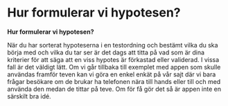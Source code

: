 # Hur formulerar vi hypotesen?

**Hur formulerar vi hypotesen?**

När du har sorterat hypoteserna i en testordning och bestämt vilka du ska börja med och vilka du tar ser är det dags att titta på vad som är dina kriterier för att säga att en viss hypotes är förkastad eller validerad. I vissa fall är det väldigt lätt. Om vi går tillbaka till exemplet med appen som skulle användas framför teven kan vi göra en enkel enkät på vår sajt där vi bara frågar besökare om de brukar ha telefonen nära till hands eller till och med använda den medan de tittar på teve. Om för få gör det så är appen inte en särskilt bra idé.

